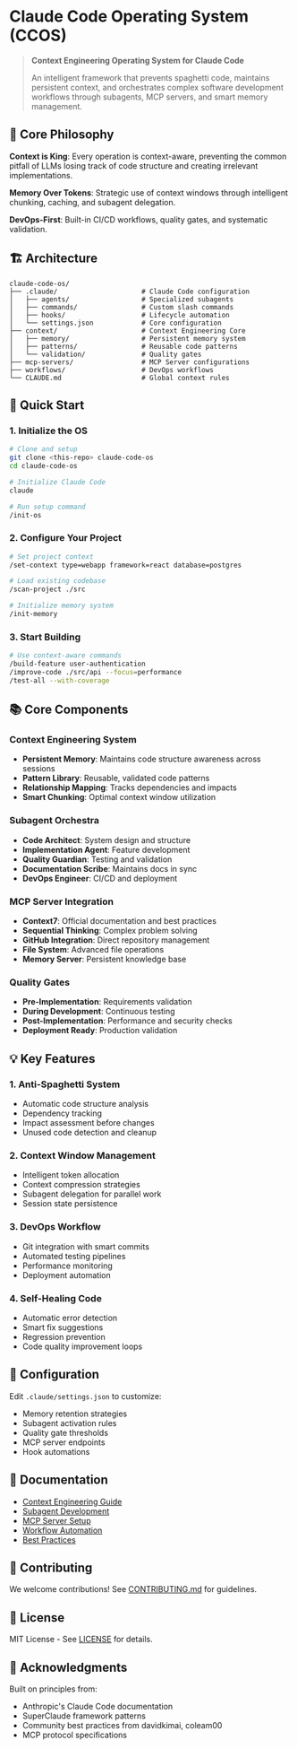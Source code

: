 # Claude Code Operating System (CCOS)

> **Context Engineering Operating System for Claude Code**
> 
> An intelligent framework that prevents spaghetti code, maintains persistent context, and orchestrates complex software development workflows through subagents, MCP servers, and smart memory management.

## 🎯 Core Philosophy

**Context is King**: Every operation is context-aware, preventing the common pitfall of LLMs losing track of code structure and creating irrelevant implementations.

**Memory Over Tokens**: Strategic use of context windows through intelligent chunking, caching, and subagent delegation.

**DevOps-First**: Built-in CI/CD workflows, quality gates, and systematic validation.

## 🏗️ Architecture

```
claude-code-os/
├── .claude/                     # Claude Code configuration
│   ├── agents/                  # Specialized subagents
│   ├── commands/                # Custom slash commands
│   ├── hooks/                   # Lifecycle automation
│   └── settings.json            # Core configuration
├── context/                     # Context Engineering Core
│   ├── memory/                  # Persistent memory system
│   ├── patterns/                # Reusable code patterns
│   └── validation/              # Quality gates
├── mcp-servers/                 # MCP Server configurations
├── workflows/                   # DevOps workflows
└── CLAUDE.md                    # Global context rules
```

## 🚀 Quick Start

### 1. Initialize the OS
```bash
# Clone and setup
git clone <this-repo> claude-code-os
cd claude-code-os

# Initialize Claude Code
claude

# Run setup command
/init-os
```

### 2. Configure Your Project
```bash
# Set project context
/set-context type=webapp framework=react database=postgres

# Load existing codebase
/scan-project ./src

# Initialize memory system
/init-memory
```

### 3. Start Building
```bash
# Use context-aware commands
/build-feature user-authentication
/improve-code ./src/api --focus=performance
/test-all --with-coverage
```

## 📚 Core Components

### Context Engineering System
- **Persistent Memory**: Maintains code structure awareness across sessions
- **Pattern Library**: Reusable, validated code patterns
- **Relationship Mapping**: Tracks dependencies and impacts
- **Smart Chunking**: Optimal context window utilization

### Subagent Orchestra
- **Code Architect**: System design and structure
- **Implementation Agent**: Feature development
- **Quality Guardian**: Testing and validation
- **Documentation Scribe**: Maintains docs in sync
- **DevOps Engineer**: CI/CD and deployment

### MCP Server Integration
- **Context7**: Official documentation and best practices
- **Sequential Thinking**: Complex problem solving
- **GitHub Integration**: Direct repository management
- **File System**: Advanced file operations
- **Memory Server**: Persistent knowledge base

### Quality Gates
- **Pre-Implementation**: Requirements validation
- **During Development**: Continuous testing
- **Post-Implementation**: Performance and security checks
- **Deployment Ready**: Production validation

## 💡 Key Features

### 1. Anti-Spaghetti System
- Automatic code structure analysis
- Dependency tracking
- Impact assessment before changes
- Unused code detection and cleanup

### 2. Context Window Management
- Intelligent token allocation
- Context compression strategies
- Subagent delegation for parallel work
- Session state persistence

### 3. DevOps Workflow
- Git integration with smart commits
- Automated testing pipelines
- Performance monitoring
- Deployment automation

### 4. Self-Healing Code
- Automatic error detection
- Smart fix suggestions
- Regression prevention
- Code quality improvement loops

## 🔧 Configuration

Edit `.claude/settings.json` to customize:
- Memory retention strategies
- Subagent activation rules
- Quality gate thresholds
- MCP server endpoints
- Hook automations

## 📖 Documentation

- [Context Engineering Guide](./docs/context-engineering.md)
- [Subagent Development](./docs/subagents.md)
- [MCP Server Setup](./docs/mcp-servers.md)
- [Workflow Automation](./docs/workflows.md)
- [Best Practices](./docs/best-practices.md)

## 🤝 Contributing

We welcome contributions! See [CONTRIBUTING.md](./CONTRIBUTING.md) for guidelines.

## 📄 License

MIT License - See [LICENSE](./LICENSE) for details.

## 🙏 Acknowledgments

Built on principles from:
- Anthropic's Claude Code documentation
- SuperClaude framework patterns
- Community best practices from davidkimai, coleam00
- MCP protocol specifications

